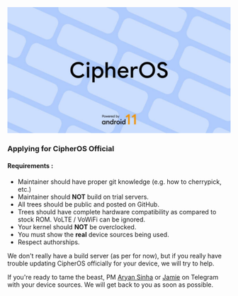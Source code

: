 ![banner](.github/banner.png)

### Applying for CipherOS Official ### 

#### Requirements : #### 

- Maintainer should have proper git knowledge (e.g. how to cherrypick, etc.)
- Maintainer should **NOT** build on trial servers.
- All trees should be public and posted on GitHub.
- Trees should have complete hardware compatibility as compared to stock ROM. VoLTE / VoWiFi can be ignored.
- Your kernel should **NOT** be overclocked.
- You must show the **real** device sources being used.
- Respect authorships.

We don't really have a build server (as per for now), but if you really have trouble updating CipherOS officially for your device, we will try to help.



If you're ready to tame the beast, PM [Aryan Sinha](https://t.me/techyminati) or [Jamie](https://t.me/henloboi) on Telegram with your device sources. We will get back to you as soon as possible.